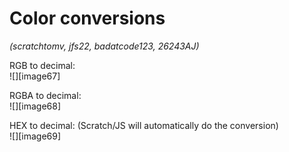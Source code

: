 # Color conversions
*(scratchtomv, jfs22, badatcode123, 26243AJ)*

RGB to decimal:   
![][image67]

RGBA to decimal:   
![][image68]

HEX to decimal: (Scratch/JS will automatically do the conversion)  
![][image69]